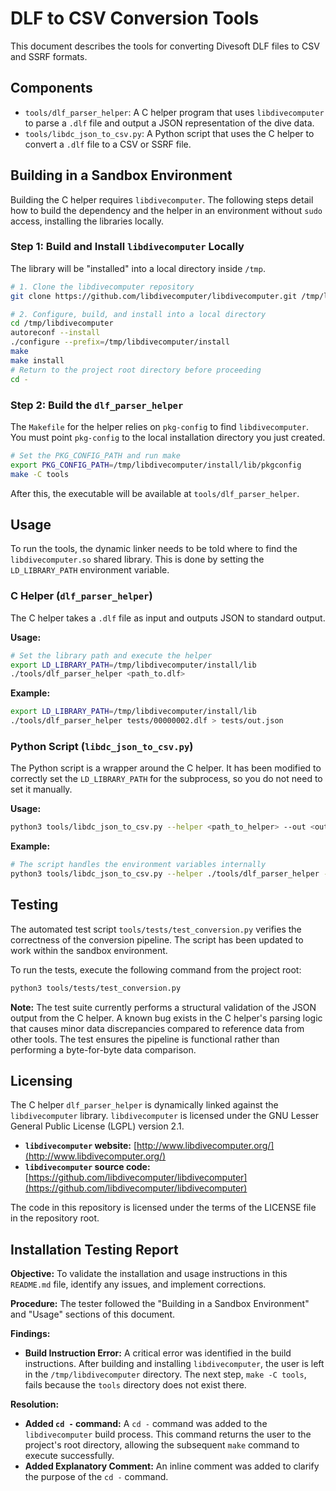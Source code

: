 # DLF to CSV Conversion Tools

This document describes the tools for converting Divesoft DLF files to CSV and SSRF formats.

## Components

- `tools/dlf_parser_helper`: A C helper program that uses `libdivecomputer` to parse a `.dlf` file and output a JSON representation of the dive data.
- `tools/libdc_json_to_csv.py`: A Python script that uses the C helper to convert a `.dlf` file to a CSV or SSRF file.

## Building in a Sandbox Environment

Building the C helper requires `libdivecomputer`. The following steps detail how to build the dependency and the helper in an environment without `sudo` access, installing the libraries locally.

### Step 1: Build and Install `libdivecomputer` Locally

The library will be "installed" into a local directory inside `/tmp`.

```bash
# 1. Clone the libdivecomputer repository
git clone https://github.com/libdivecomputer/libdivecomputer.git /tmp/libdivecomputer

# 2. Configure, build, and install into a local directory
cd /tmp/libdivecomputer
autoreconf --install
./configure --prefix=/tmp/libdivecomputer/install
make
make install
# Return to the project root directory before proceeding
cd -
```

### Step 2: Build the `dlf_parser_helper`

The `Makefile` for the helper relies on `pkg-config` to find `libdivecomputer`. You must point `pkg-config` to the local installation directory you just created.

```bash
# Set the PKG_CONFIG_PATH and run make
export PKG_CONFIG_PATH=/tmp/libdivecomputer/install/lib/pkgconfig
make -C tools
```
After this, the executable will be available at `tools/dlf_parser_helper`.

## Usage

To run the tools, the dynamic linker needs to be told where to find the `libdivecomputer.so` shared library. This is done by setting the `LD_LIBRARY_PATH` environment variable.

### C Helper (`dlf_parser_helper`)

The C helper takes a `.dlf` file as input and outputs JSON to standard output.

**Usage:**
```bash
# Set the library path and execute the helper
export LD_LIBRARY_PATH=/tmp/libdivecomputer/install/lib
./tools/dlf_parser_helper <path_to.dlf>
```

**Example:**
```bash
export LD_LIBRARY_PATH=/tmp/libdivecomputer/install/lib
./tools/dlf_parser_helper tests/00000002.dlf > tests/out.json
```

### Python Script (`libdc_json_to_csv.py`)

The Python script is a wrapper around the C helper. It has been modified to correctly set the `LD_LIBRARY_PATH` for the subprocess, so you do not need to set it manually.

**Usage:**
```bash
python3 tools/libdc_json_to_csv.py --helper <path_to_helper> --out <output.csv> --ssrf-out <output.ssrf> <input.dlf>
```

**Example:**
```bash
# The script handles the environment variables internally
python3 tools/libdc_json_to_csv.py --helper ./tools/dlf_parser_helper --out tests/out.csv --ssrf-out tests/out.ssrf tests/00000002.dlf
```

## Testing

The automated test script `tools/tests/test_conversion.py` verifies the correctness of the conversion pipeline. The script has been updated to work within the sandbox environment.

To run the tests, execute the following command from the project root:

```bash
python3 tools/tests/test_conversion.py
```
**Note:** The test suite currently performs a structural validation of the JSON output from the C helper. A known bug exists in the C helper's parsing logic that causes minor data discrepancies compared to reference data from other tools. The test ensures the pipeline is functional rather than performing a byte-for-byte data comparison.

## Licensing

The C helper `dlf_parser_helper` is dynamically linked against the `libdivecomputer` library. `libdivecomputer` is licensed under the GNU Lesser General Public License (LGPL) version 2.1.

- **`libdivecomputer` website:** [http://www.libdivecomputer.org/](http://www.libdivecomputer.org/)
- **`libdivecomputer` source code:** [https://github.com/libdivecomputer/libdivecomputer](https://github.com/libdivecomputer/libdivecomputer)

The code in this repository is licensed under the terms of the LICENSE file in the repository root.

## Installation Testing Report

**Objective:** To validate the installation and usage instructions in this `README.md` file, identify any issues, and implement corrections.

**Procedure:** The tester followed the "Building in a Sandbox Environment" and "Usage" sections of this document.

**Findings:**

*   **Build Instruction Error:** A critical error was identified in the build instructions. After building and installing `libdivecomputer`, the user is left in the `/tmp/libdivecomputer` directory. The next step, `make -C tools`, fails because the `tools` directory does not exist there.

**Resolution:**

*   **Added `cd -` command:** A `cd -` command was added to the `libdivecomputer` build process. This command returns the user to the project's root directory, allowing the subsequent `make` command to execute successfully.
*   **Added Explanatory Comment:** An inline comment was added to clarify the purpose of the `cd -` command.
